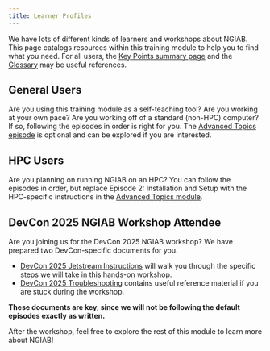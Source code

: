 ```yaml
---
title: Learner Profiles
---
```


We have lots of different kinds of learners and workshops about NGIAB. This page catalogs resources within this training module to help you to find what you need. For all users, the [Key Points summary page](/key-points.html) and the [Glossary](/reference.html) may be useful references.

## General Users
Are you using this training module as a self-teaching tool? Are you working at your own pace? Are you working off of a standard (non-HPC) computer? If so, following the episodes in order is right for you. The [Advanced Topics episode](/advanced-topics.html) is optional and can be explored if you are interested.

## HPC Users
Are you planning on running NGIAB on an HPC? You can follow the episodes in order, but replace Episode 2: Installation and Setup with the HPC-specific instructions in the [Advanced Topics module](/advanced-topics.html).

## DevCon 2025 NGIAB Workshop Attendee
Are you joining us for the DevCon 2025 NGIAB workshop? We have prepared two DevCon-specific documents for you. 

- [DevCon 2025 Jetstream Instructions](/devcon25js.html) will walk you through the specific steps we will take in this hands-on workshop. 
- [DevCon 2025 Troubleshooting](/troubleshooting.html) contains useful reference material if you are stuck during the workshop. 

**These documents are key, since we will not be following the default episodes exactly as written.**

After the workshop, feel free to explore the rest of this module to learn more about NGIAB!